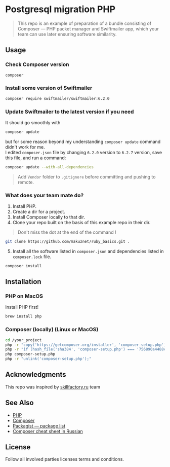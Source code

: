 # Postgresql migration PHP

> This repo is an example of preparation of a bundle consisting of Composer — PHP packet manager and Swiftmailer app, which your team can use later ensuring software similarity.   

## Usage 
### Check Composer version
```bash
composer
```
### Install some version of Swiftmailer
```bash
composer require swiftmailer/swiftmailer:6.2.0
```
### Update Swiftmailer to the latest version if you need
It should go smoothly with
```bash
composer update
```
but for some reason beyond my understanding `composer update` command didn't work for me.  
I edited `composer.json` file by changing `6.2.0` version to `6.2.7` version, save this file, and run a command:
```bash
composer update --with-all-dependencies
```
> Add `Vendor` folder to `.gitignore` before committing and pushing to remote.   

###  What does your team mate do?
1. Install PHP.
2. Create a dir for a project.
3. Install Composer locally to that dir.
4. Clone your repo built on the basis of this example repo in their dir. 
> Don't miss the dot at the end of the command !
```bash
git clone https://github.com/makuznet/ruby_basics.git .
```
 5. Install all the software listed in `composer.json` and dependencies listed in `composer.lock` file.
```bash
composer install
```
## Installation
### PHP on MacOS
Install PHP first!
```bash
brew install php
```
### Composer (locally) (Linux or MacOS)
```bash
cd /your_project
php -r "copy('https://getcomposer.org/installer', 'composer-setup.php');"
php -r "if (hash_file('sha384', 'composer-setup.php') === '756890a4488ce9024fc62c56153228907f1545c228516cbf63f885e036d37e9a59d27d63f46af1d4d07ee0f76181c7d3') { echo 'Installer verified'; } else { echo 'Installer corrupt'; unlink('composer-setup.php'); } echo PHP_EOL;"
php composer-setup.php
php -r "unlink('composer-setup.php');"
```

## Acknowledgments

This repo was inspired by [skillfactory.ru](https://skillfactory.ru/devops#syllabus) team

## See Also
- [PHP](https://www.php.net/)
- [Composer](https://getcomposer.org)
- [Packagist — package list](https://packagist.org)
- [Composer cheat sheet in Russian](https://phpprofi.ru/blogs/post/52)

## License
Follow all involved parties licenses terms and conditions.